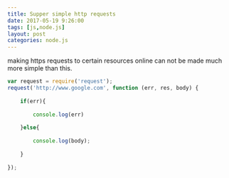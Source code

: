 ```yaml
---
title: Supper simple http requests
date: 2017-05-19 9:26:00
tags: [js,node.js]
layout: post
categories: node.js
---
```


making https requests to certain resources online can not be made much more simple than this.

<!-- more -->

```js
var request = require('request');
request('http://www.google.com', function (err, res, body) {
 
    if(err){
 
        console.log(err)
 
    }else{
 
        console.log(body);
 
    }
 
});
```